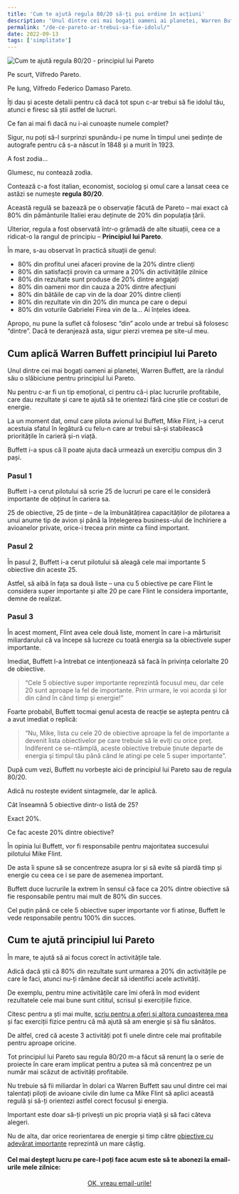 ```yaml
---
title: 'Cum te ajută regula 80/20 să-ți pui ordine în acțiuni'
description: 'Unul dintre cei mai bogați oameni ai planetei, Warren Buffett, are la rândul său o slăbiciune pentru principiul lui Pareto - regula 80/20.'
permalink: "/de-ce-pareto-ar-trebui-sa-fie-idolul/"
date: 2022-09-13
tags: ['simplitate']
---
```


![Cum te ajută regula 80/20 - principiul lui Pareto](/assets/images/gallery/cum-te-ajuta-regula-80-20.jpg)

Pe scurt, Vilfredo Pareto.

Pe lung, Vilfredo Federico Damaso Pareto.

Îți dau și aceste detalii pentru că dacă tot spun c-ar trebui să fie idolul tău, atunci e firesc să știi astfel de lucruri.

Ce fan ai mai fi dacă nu i-ai cunoaște numele complet?

Sigur, nu poți să-l surprinzi spunându-i pe nume în timpul unei ședințe de autografe pentru că s-a născut în 1848 și a murit în 1923.

A fost zodia…

Glumesc, nu contează zodia.

Contează c-a fost italian, economist, sociolog și omul care a lansat ceea ce astăzi se numește **regula 80/20**.

Această regulă se bazează pe o observație făcută de Pareto – mai exact că 80% din pământurile Italiei erau deținute de 20% din populația țării.

Ulterior, regula a fost observată într-o grămadă de alte situații, ceea ce a ridicat-o la rangul de principiu – **Principiul lui Pareto**.

În mare, s-au observat în practică situații de genul:

*   80% din profitul unei afaceri provine de la 20% dintre clienți
*   80% din satisfacții provin ca urmare a 20% din activitățile zilnice
*   80% din rezultate sunt produse de 20% dintre angajați
*   80% din oameni mor din cauza a 20% dintre afecțiuni
*   80% din bătăile de cap vin de la doar 20% dintre clienți
*   80% din rezultate vin din 20% din munca pe care o depui
*   80% din voturile Gabrielei Firea vin de la… Ai înțeles ideea.

Apropo, nu pune la suflet că folosesc “din” acolo unde ar trebui să folosesc “dintre”. Dacă te deranjează asta, sigur pierzi vremea pe site-ul meu.

Cum aplică Warren Buffett principiul lui Pareto
-----------------------------------------------

Unul dintre cei mai bogați oameni ai planetei, Warren Buffett, are la rândul său o slăbiciune pentru principiul lui Pareto.

Nu pentru c-ar fi un tip emoțional, ci pentru că-i plac lucrurile profitabile, care dau rezultate și care te ajută să te orientezi fără cine știe ce costuri de energie.

La un moment dat, omul care pilota avionul lui Buffett, Mike Flint, i-a cerut acestuia sfatul în legătură cu felu-n care ar trebui să-și stabilească prioritățile în carieră și-n viață.

Buffett i-a spus că îl poate ajuta dacă urmează un exercițiu compus din 3 pași.

### Pasul 1

Buffett i-a cerut pilotului să scrie 25 de lucruri pe care el le consideră importante de obținut în cariera sa.

25 de obiective, 25 de ținte – de la îmbunătățirea capacităților de pilotarea a unui anume tip de avion și până la înțelegerea business-ului de închiriere a avioanelor private, orice-i trecea prin minte ca fiind important.

### Pasul 2

În pasul 2, Buffett i-a cerut pilotului să aleagă cele mai importante 5 obiective din aceste 25.

Astfel, să aibă în fața sa două liste – una cu 5 obiective pe care Flint le considera super importante și alte 20 pe care Flint le considera importante, demne de realizat.

### Pasul 3

În acest moment, Flint avea cele două liste, moment în care i-a mărturisit miliardarului că va începe să lucreze cu toată energia sa la obiectivele super importante.

Imediat, Buffett l-a întrebat ce intenționează să facă în privința celorlalte 20 de obiective.

> “Cele 5 obiective super importante reprezintă focusul meu, dar cele 20 sunt aproape la fel de importante. Prin urmare, le voi acorda și lor din când în când timp și energie!”

Foarte probabil, Buffett tocmai genul acesta de reacție se aștepta pentru că a avut imediat o replică:

> “Nu, Mike, lista cu cele 20 de obiective aproape la fel de importante a devenit lista obiectivelor pe care trebuie să le eviți cu orice preț. Indiferent ce se-ntâmplă, aceste obiective trebuie ținute departe de energia și timpul tău până când le atingi pe cele 5 super importante”.

După cum vezi, Buffett nu vorbește aici de principiul lui Pareto sau de regula 80/20.

Adică nu rostește evident sintagmele, dar le aplică.

Cât înseamnă 5 obiective dintr-o listă de 25?

Exact 20%.

Ce fac aceste 20% dintre obiective?

În opinia lui Buffett, vor fi responsabile pentru majoritatea succesului pilotului Mike Flint.

De asta îi spune să se concentreze asupra lor și să evite să piardă timp și energie cu ceea ce i se pare de asemenea important.

Buffett duce lucrurile la extrem în sensul că face ca 20% dintre obiective să fie responsabile pentru mai mult de 80% din succes.

Cel puțin până ce cele 5 obiective super importante vor fi atinse, Buffett le vede responsabile pentru 100% din succes.

Cum te ajută principiul lui Pareto
----------------------------------

În mare, te ajută să ai focus corect în activitățile tale.

Adică dacă știi că 80% din rezultate sunt urmarea a 20% din activitățile pe care le faci, atunci nu-ți rămâne decât să identifici acele activități.

De exemplu, pentru mine activitățile care îmi oferă în mod evident rezultatele cele mai bune sunt cititul, scrisul și exercițiile fizice.

Citesc pentru a ști mai multe, [scriu pentru a oferi și altora cunoașterea mea](https://beldie.ro/cum-ajuta-scrisul-vinzi-cunoasterea/) și fac exerciții fizice pentru că mă ajută să am energie și să fiu sănătos.

De altfel, cred că aceste 3 activități pot fi unele dintre cele mai profitabile pentru aproape oricine.

Tot principiul lui Pareto sau regula 80/20 m-a făcut să renunț la o serie de proiecte în care eram implicat pentru a putea să mă concentrez pe un număr mai scăzut de activități profitabile.

Nu trebuie să fii miliardar în dolari ca Warren Buffett sau unul dintre cei mai talentați piloți de avioane civile din lume ca Mike Flint să aplici această regulă și să-ți orientezi astfel corect focusul și energia.

Important este doar să-ți privești un pic propria viață și să faci câteva alegeri.

Nu de alta, dar orice reorientarea de energie și timp către [obiective cu adevărat importante](https://beldie.ro/cum-sa-ti-stabilesti-obiective-realizabile/) reprezintă un mare câștig.

#### Cel mai deștept lucru pe care-l poți face acum este să te abonezi la email-urile mele zilnice:

  <p style="text-align:center;">
      <a href="https://beldie.berserkermail.com/join?ref=beldie.ro" class="button" data-button-variant="secondary">OK, vreau email-urile!</a>
      </p>